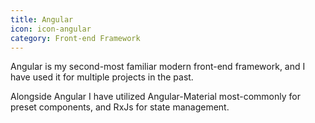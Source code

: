 ```yaml
---
title: Angular
icon: icon-angular
category: Front-end Framework
---
```

Angular is my second-most familiar modern front-end framework, and I have used it for multiple projects in the past. 

Alongside Angular I have utilized Angular-Material most-commonly for preset components, and RxJs for state management.